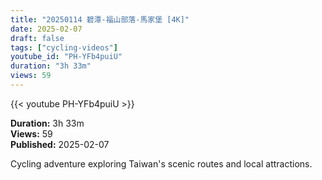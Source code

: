 ```yaml
---
title: "20250114 碧潭-福山部落-馬家堡 [4K]"
date: 2025-02-07
draft: false
tags: ["cycling-videos"]
youtube_id: "PH-YFb4puiU"
duration: "3h 33m"
views: 59
---
```


{{< youtube PH-YFb4puiU >}}

**Duration:** 3h 33m  
**Views:** 59  
**Published:** 2025-02-07

Cycling adventure exploring Taiwan's scenic routes and local attractions.
